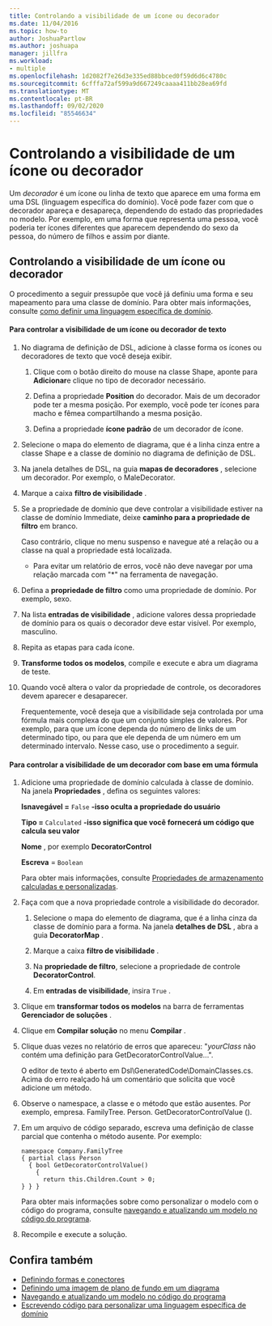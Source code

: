 ```yaml
---
title: Controlando a visibilidade de um ícone ou decorador
ms.date: 11/04/2016
ms.topic: how-to
author: JoshuaPartlow
ms.author: joshuapa
manager: jillfra
ms.workload:
- multiple
ms.openlocfilehash: 1d2082f7e26d3e335ed88bbced0f59d6d6c4780c
ms.sourcegitcommit: 6cfffa72af599a9d667249caaaa411bb28ea69fd
ms.translationtype: MT
ms.contentlocale: pt-BR
ms.lasthandoff: 09/02/2020
ms.locfileid: "85546634"
---
```

# <a name="controlling-the-visibility-of-an-icon-or-decorator"></a>Controlando a visibilidade de um ícone ou decorador
Um *decorador* é um ícone ou linha de texto que aparece em uma forma em uma DSL (linguagem específica do domínio). Você pode fazer com que o decorador apareça e desapareça, dependendo do estado das propriedades no modelo. Por exemplo, em uma forma que representa uma pessoa, você poderia ter ícones diferentes que aparecem dependendo do sexo da pessoa, do número de filhos e assim por diante.

## <a name="controlling-the-visibility-of-an-icon-or-decorator"></a>Controlando a visibilidade de um ícone ou decorador
 O procedimento a seguir pressupõe que você já definiu uma forma e seu mapeamento para uma classe de domínio. Para obter mais informações, consulte [como definir uma linguagem específica de domínio](../modeling/how-to-define-a-domain-specific-language.md).

#### <a name="to-control-the-visibility-of-an-icon-or-text-decorator"></a>Para controlar a visibilidade de um ícone ou decorador de texto

1. No diagrama de definição de DSL, adicione à classe forma os ícones ou decoradores de texto que você deseja exibir.

   1. Clique com o botão direito do mouse na classe Shape, aponte para **Adicionar**e clique no tipo de decorador necessário.

   2. Defina a propriedade **Position** do decorador. Mais de um decorador pode ter a mesma posição. Por exemplo, você pode ter ícones para macho e fêmea compartilhando a mesma posição.

   3. Defina a propriedade **ícone padrão** de um decorador de ícone.

2. Selecione o mapa do elemento de diagrama, que é a linha cinza entre a classe Shape e a classe de domínio no diagrama de definição de DSL.

3. Na janela detalhes de DSL, na guia **mapas de decoradores** , selecione um decorador. Por exemplo, o MaleDecorator.

4. Marque a caixa **filtro de visibilidade** .

5. Se a propriedade de domínio que deve controlar a visibilidade estiver na classe de domínio Immediate, deixe **caminho para a propriedade de filtro** em branco.

    Caso contrário, clique no menu suspenso e navegue até a relação ou a classe na qual a propriedade está localizada.

   - Para evitar um relatório de erros, você não deve navegar por uma relação marcada com "*" na ferramenta de navegação.

6. Defina a **propriedade de filtro** como uma propriedade de domínio. Por exemplo, sexo.

7. Na lista **entradas de visibilidade** , adicione valores dessa propriedade de domínio para os quais o decorador deve estar visível. Por exemplo, masculino.

8. Repita as etapas para cada ícone.

9. **Transforme todos os modelos**, compile e execute e abra um diagrama de teste.

10. Quando você altera o valor da propriedade de controle, os decoradores devem aparecer e desaparecer.

    Frequentemente, você deseja que a visibilidade seja controlada por uma fórmula mais complexa do que um conjunto simples de valores. Por exemplo, para que um ícone dependa do número de links de um determinado tipo, ou para que ele dependa de um número em um determinado intervalo. Nesse caso, use o procedimento a seguir.

#### <a name="to-control-the-visibility-of-a-decorator-based-on-a-formula"></a>Para controlar a visibilidade de um decorador com base em uma fórmula

1. Adicione uma propriedade de domínio calculada à classe de domínio. Na janela **Propriedades** , defina os seguintes valores:

     **Isnavegável =** `False` **-isso oculta a propriedade do usuário**    

     **Tipo =** `Calculated` **-isso significa que você fornecerá um código que calcula seu valor**    

     **Nome** , por exemplo **DecoratorControl**

     **Escreva** = `Boolean`

     Para obter mais informações, consulte [Propriedades de armazenamento calculadas e personalizadas](../modeling/calculated-and-custom-storage-properties.md).

2. Faça com que a nova propriedade controle a visibilidade do decorador.

    1. Selecione o mapa do elemento de diagrama, que é a linha cinza da classe de domínio para a forma. Na janela **detalhes de DSL** , abra a guia **DecoratorMap** .

    2. Marque a caixa **filtro de visibilidade** .

    3. Na **propriedade de filtro**, selecione a propriedade de controle **DecoratorControl**.

    4. Em **entradas de visibilidade**, insira `True` .

3. Clique em **transformar todos os modelos** na barra de ferramentas **Gerenciador de soluções** .

4. Clique em **Compilar solução** no menu **Compilar** .

5. Clique duas vezes no relatório de erros que apareceu: "*yourClass* não contém uma definição para GetDecoratorControlValue...".

     O editor de texto é aberto em Dsl\GeneratedCode\DomainClasses.cs. Acima do erro realçado há um comentário que solicita que você adicione um método.

6. Observe o namespace, a classe e o método que estão ausentes.  Por exemplo, empresa. FamilyTree. Person. GetDecoratorControlValue ().

7. Em um arquivo de código separado, escreva uma definição de classe parcial que contenha o método ausente. Por exemplo:

    ```
    namespace Company.FamilyTree
    { partial class Person
      { bool GetDecoratorControlValue()
        {
          return this.Children.Count > 0;
    } } }
    ```

     Para obter mais informações sobre como personalizar o modelo com o código do programa, consulte [navegando e atualizando um modelo no código do programa](../modeling/navigating-and-updating-a-model-in-program-code.md).

8. Recompile e execute a solução.

## <a name="see-also"></a>Confira também

- [Definindo formas e conectores](../modeling/defining-shapes-and-connectors.md)
- [Definindo uma imagem de plano de fundo em um diagrama](../modeling/setting-a-background-image-on-a-diagram.md)
- [Navegando e atualizando um modelo no código do programa](../modeling/navigating-and-updating-a-model-in-program-code.md)
- [Escrevendo código para personalizar uma linguagem específica de domínio](../modeling/writing-code-to-customise-a-domain-specific-language.md)